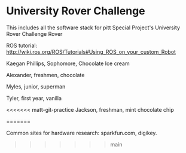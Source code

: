# University Rover Challenge
This includes all the software stack for pitt Special Project's University Rover Challenge Rover

ROS tutorial: http://wiki.ros.org/ROS/Tutorials#Using_ROS_on_your_custom_Robot

Kaegan Phillips, Sophomore, Chocolate Ice cream

Alexander, freshmen, chocolate

Myles, junior, superman

Tyler, first year, vanilla

<<<<<<< matt-git-practice
Jackson, freshman, mint chocolate chip

=======

Common sites for hardware research: sparkfun.com, digikey.
>>>>>>> main
